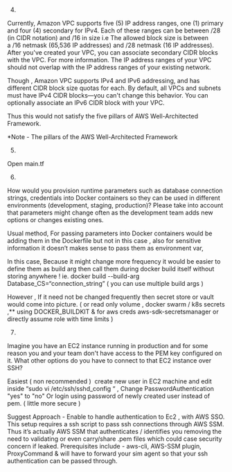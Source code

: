 # 

4.

Currently, Amazon VPC supports five (5) IP address ranges, one (1) primary and four (4) secondary for IPv4. Each of these ranges can be between /28 (in CIDR notation) and /16 in size i.e The allowed block size is between a /16 netmask (65,536 IP addresses) and /28 netmask (16 IP addresses). After you've created your VPC, you can associate secondary CIDR blocks with the VPC. For more information. The IP address ranges of your VPC should not overlap with the IP address ranges of your existing network.

Though , Amazon VPC supports IPv4 and IPv6 addressing, and has different CIDR block size quotas for each. By default, all VPCs and subnets must have IPv4 CIDR blocks—you can't change this behavior. You can optionally associate an IPv6 CIDR block with your VPC.

Thus this would not satisfy the five pillars of AWS Well-Architected Framework.

*Note - 
The pillars of the AWS Well-Architected Framework


5.  
Open main.tf

6.
 How would you provision runtime parameters such as database connection strings, credentials into Docker containers so they can be used in different environments (development, staging, production)? Please take into account that parameters might change often as the development team adds new options or changes existing ones.

Usual method,
 For passing parameters into Docker containers would be adding them in the Dockerfile but not in this case , also for sensitive information it doesn’t makes sense to pass them as environment var, 

In this case,
 Because it might change more frequency it would be easier to define them as build arg then call them during docker build itself without storing anywhere ! ie. docker build --build-arg Database_CS=“connection_string” ( you can use multiple build args ) 

However , 
 If it need not be changed frequently then secret store or vault would come into picture. ( or read only volume , docker swarm / k8s secrets ,** using DOCKER_BUILDKIT & for aws creds
 aws-sdk-secretsmanager or directly assume role with time limits ) 

7. 
Imagine you have an EC2 instance running in production and for some reason you and your team don't have access to the PEM key configured on it. What other options do you have to connect to that EC2 instance over SSH?

Easiest ( non recommended )  create new user in EC2 machine and edit inside “sudo vi /etc/ssh/sshd_config “ , Change PasswordAuthentication "yes" to "no" Or login using password of newly created user instead of pem. ( little more secure )

Suggest Approach - 
Enable to handle authentication to Ec2 , with AWS SSO.
This setup requires a ssh script to pass ssh connections through AWS SSM. Thus it’s actually AWS SSM that authenticates / identifies you removing the need to validating or even carry/share .pem files which could case security concern if leaked.
Prerequisites include - aws-cli, AWS-SSM plugin, ProxyCommand & will have to forward your sim agent so that your ssh authentication can be passed through.
